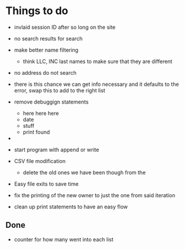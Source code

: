 # Things to do
- invlaid session ID after so long on the site
- no search results for search
- make better name filtering
  - think LLC, INC last names to make sure that they are different
- no address do not search


- there is this chance we can get info necessary and it defaults to the error, swap this to add to the right list
- remove debuggign statements
  - here here here 
  - date
  - stuff
  - print found
- 
- start program with append or write
- CSV file modification
  - delete the old ones we have been though from the 
- Easy file exits to save time
- fix the printing of the new owner to just the one from said iteration
- clean up print statements to have an easy flow

## Done
- counter for how many went into each list